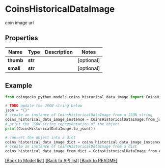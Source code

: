 # CoinsHistoricalDataImage

coin image url

## Properties

Name | Type | Description | Notes
------------ | ------------- | ------------- | -------------
**thumb** | **str** |  | [optional] 
**small** | **str** |  | [optional] 

## Example

```python
from coingecko_python.models.coins_historical_data_image import CoinsHistoricalDataImage

# TODO update the JSON string below
json = "{}"
# create an instance of CoinsHistoricalDataImage from a JSON string
coins_historical_data_image_instance = CoinsHistoricalDataImage.from_json(json)
# print the JSON string representation of the object
print(CoinsHistoricalDataImage.to_json())

# convert the object into a dict
coins_historical_data_image_dict = coins_historical_data_image_instance.to_dict()
# create an instance of CoinsHistoricalDataImage from a dict
coins_historical_data_image_from_dict = CoinsHistoricalDataImage.from_dict(coins_historical_data_image_dict)
```
[[Back to Model list]](../README.md#documentation-for-models) [[Back to API list]](../README.md#documentation-for-api-endpoints) [[Back to README]](../README.md)



